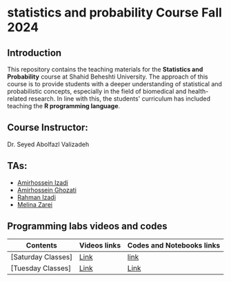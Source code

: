 # statistics and probability Course Fall 2024

## Introduction

This repository contains the teaching materials for the **Statistics and Probability** course at Shahid Beheshti University. The approach of this course is to provide students with a deeper understanding of statistical and probabilistic concepts, especially in the field of biomedical and health-related research. In line with this, the students' curriculum has included teaching the **R programming language**.

## Course Instructor:

Dr. Seyed Abolfazl Valizadeh

## TAs:

- [Amirhossein Izadi](https://github.com/amirhossein-izadi)
- [Amirhossein Ghozati](https://github.com/amir-ghozati)
- [Rahman Izadi](https://github.com/rahmanizadi)
- [Melina Zarei](https://github.com/mlinoro)

## Programming labs videos and codes

| Contents                                                                                             | Videos links       | Codes and Notebooks links       |
| ---------------------------------------------------------------------------------------------------- | ------------------ | --------------------------------|
| [Saturday Classes]| [Link](https://drive.google.com/drive/folders/1_uoWJxd9ZDCRnCW6i3TwKb_xH1jigodx?usp=sharing) | [link](https://drive.google.com/drive/folders/1T4uc0WlxkjbUKiJ1O7ZgZ49j4pwYbNwF?usp=sharing)|
| [Tuesday Classes]| [Link](#) | [Link](#) |
